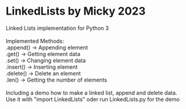 # LinkedLists by Micky 2023

Linked Lists implementation for Python 3<br>
<br>
Implemented Methods:<br>
.append()   -> Appending element<br>
.get()      -> Getting element data<br>
.set()      -> Changing element data<br>
.insert()   -> Inserting element<br>
.delete()   -> Delete an element<br>
.len()      -> Getting the number of elements<br>
<br>
Including a demo how to make a linked list, append and delete data.<br>
Use it with "import LinkedLists" oder run LinkedLists.py for the demo
